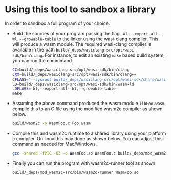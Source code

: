 # Using this tool to sandbox a library

In order to sandbox a full program of your choice.

- Build the sources of your program passing the flag `-Wl,--export-all -Wl,--growable-table` to the linker using the wasi-clang compiler. This will produce a wasm module. The required wasi-clang compiler is available in the path `build/_deps/wasiclang-src/opt/wasi-sdk/bin/clang`.
For instance, to edit an existing `make` based build system, you can run the commmand.

   ```bash
   CC=build/_deps/wasiclang-src/opt/wasi-sdk/bin/clang                            \
   CXX=build/_deps/wasiclang-src/opt/wasi-sdk/bin/clang++                         \
   CFLAGS="--sysroot build/_deps/wasiclang-src/opt/wasi-sdk/share/wasi-sysroot/"  \
   LD=build/_deps/wasiclang-src/opt/wasi-sdk/bin/wasm-ld                          \
   LDFLAGS=-Wl,--export-all -Wl,--growable-table                                  \
   make
   ```

- Assuming the above command produced the wasm module `libFoo.wasm`, compile this to an C file using the modified wasm2c compiler as shown below.

   ```bash
   build/wasm2c -o WasmFoo.c Foo.wasm
   ```

- Compile this and wasm2c runtime to a shared library using your platform c compiler. On linux this may done as shown below. You can adjust this command as needed for Mac/Windows.

   ```bash
   gcc -shared -fPIC -O3 -o WasmFoo.so WasmFoo.c build/_deps/mod_wasm2c-src/wasm2c/wasm-rt-impl.c build/_deps/mod_wasm2c-src/wasm2c/wasm-rt-os-unix.c build/_deps/mod_wasm2c-src/wasm2c/wasm-rt-os-win.c build/_deps/mod_wasm2c-src/wasm2c/wasm-rt-wasi.c
   ```

- Finally you can run the program with wasm2c-runner tool as shown

   ```bash
   build/_deps/mod_wasm2c-src/bin/wasm2c-runner WasmFoo.so
   ```
